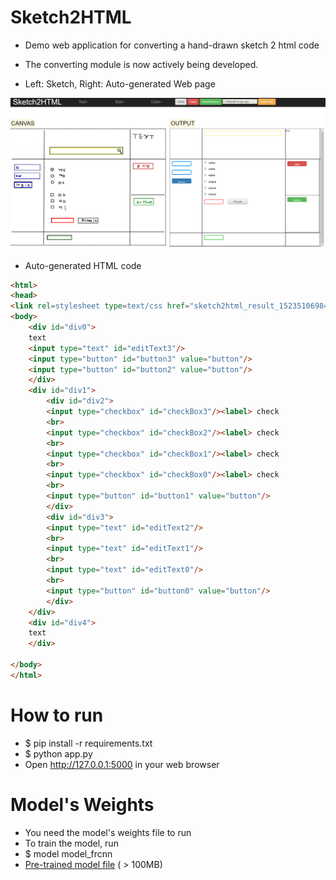# Sketch2HTML
* Demo web application for converting a hand-drawn sketch 2 html code
* The converting module is now actively being developed.

* Left: Sketch, Right: Auto-generated Web page
 
![](demo.jpg)

* Auto-generated HTML code

```html
<html>
<head>
<link rel=stylesheet type=text/css href="sketch2html_result_1523510698424.css" /></head>
<body>
	<div id="div0">
	text
	<input type="text" id="editText3"/>
	<input type="button" id="button3" value="button"/>
	<input type="button" id="button2" value="button"/>
	</div>
	<div id="div1">
		<div id="div2">
		<input type="checkbox" id="checkBox3"/><label> check
		<br>
		<input type="checkbox" id="checkBox2"/><label> check
		<br>
		<input type="checkbox" id="checkBox1"/><label> check
		<br>
		<input type="checkbox" id="checkBox0"/><label> check
		<br>
		<input type="button" id="button1" value="button"/>
		</div>
		<div id="div3">
		<input type="text" id="editText2"/>
		<br>
		<input type="text" id="editText1"/>
		<br>
		<input type="text" id="editText0"/>
		<br>
		<input type="button" id="button0" value="button"/>
		</div>
	</div>
	<div id="div4">
	text
	</div>

</body>
</html>
```

# How to run
* $ pip install -r requirements.txt
* $ python app.py
* Open http://127.0.0.1:5000 in your web browser

# Model's Weights
* You need the model's weights file to run
* To train the model, run
* $ model model_frcnn
* [Pre-trained model file](https://goo.gl/J3NMsj) ( > 100MB)

